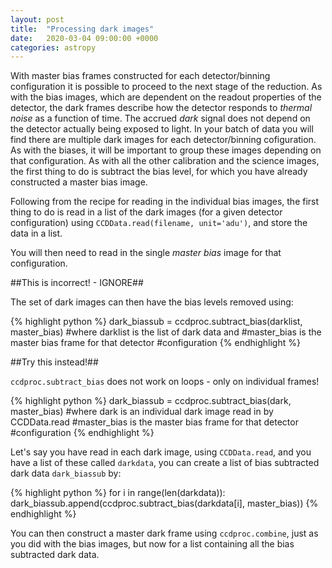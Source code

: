 ```yaml
---
layout: post
title:  "Processing dark images"
date:   2020-03-04 09:00:00 +0000
categories: astropy
---
```

With master bias frames constructed for each detector/binning configuration it
is possible to proceed to the next stage of the reduction.  As with the bias
images, which are dependent on the readout properties of the detector, the dark
frames describe how the detector responds to *thermal noise* as a function of
time.  The accrued *dark* signal does not depend on the detector actually being
exposed to light.  In your batch of data you will find there are multiple dark
images for each detector/binning cofiguration.  As with the biases, it will be
important to group these images depending on that configuration.  As with all
the other calibration and the science images, the first thing to do is subtract
the bias level, for which you have already constructed a master bias image.

Following from the recipe for reading in the individual bias images, the first thing
to do is read in a list of the dark images (for a given detector configuration)
using `CCDData.read(filename, unit='adu')`,  and store the data in a list.

You will then need to read in the single *master bias* image for that
configuration.

##This is incorrect! - IGNORE##

The set of dark images can then have the bias levels removed using:

{% highlight python %}
dark_biassub = ccdproc.subtract_bias(darklist, master_bias)
#where darklist is the list of dark data and
#master_bias is the master bias frame for that detector
#configuration
{% endhighlight %}


##Try this instead!##

`ccdproc.subtract_bias` does not work on loops - only on individual frames!

{% highlight python %}
dark_biassub = ccdproc.subtract_bias(dark, master_bias)
#where dark is an individual dark image read in by CCDData.read
#master_bias is the master bias frame for that detector
#configuration
{% endhighlight %}

Let's say you have read in each dark image, using `CCDData.read`, and you 
have a list of these called `darkdata`, you can create a list of bias subtracted
dark data `dark_biassub` by:

{% highlight python %}
for i in range(len(darkdata)):
    dark_biassub.append(ccdproc.subtract_bias(darkdata[i], master_bias))
{% endhighlight %}

You can then construct a master dark frame using `ccdproc.combine`, just as you did
with the bias images, but now for a list containing all the bias subtracted dark data.
